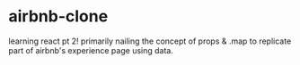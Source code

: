 # airbnb-clone

learning react pt 2! primarily nailing the concept of props & .map to replicate part of airbnb's experience page using data.
